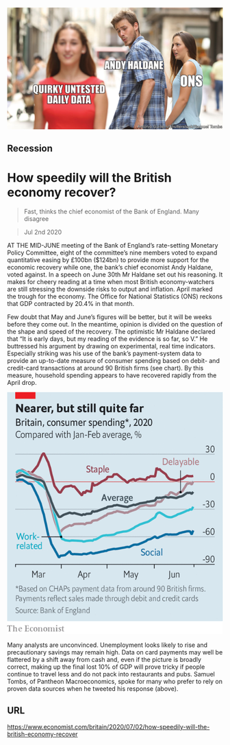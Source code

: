 ![](./images/20200704_BRD002_0.jpg)

## Recession

# How speedily will the British economy recover?

> Fast, thinks the chief economist of the Bank of England. Many disagree

> Jul 2nd 2020

AT THE MID-JUNE meeting of the Bank of England’s rate-setting Monetary Policy Committee, eight of the committee’s nine members voted to expand quantitative easing by £100bn ($124bn) to provide more support for the economic recovery while one, the bank’s chief economist Andy Haldane, voted against. In a speech on June 30th Mr Haldane set out his reasoning. It makes for cheery reading at a time when most British economy-watchers are still stressing the downside risks to output and inflation. April marked the trough for the economy. The Office for National Statistics (ONS) reckons that GDP contracted by 20.4% in that month.

Few doubt that May and June’s figures will be better, but it will be weeks before they come out. In the meantime, opinion is divided on the question of the shape and speed of the recovery. The optimistic Mr Haldane declared that “It is early days, but my reading of the evidence is so far, so V.” He buttressed his argument by drawing on experimental, real time indicators. Especially striking was his use of the bank’s payment-system data to provide an up-to-date measure of consumer spending based on debit- and credit-card transactions at around 90 British firms (see chart). By this measure, household spending appears to have recovered rapidly from the April drop.



![](./images/20200704_BRC298.png)

Many analysts are unconvinced. Unemployment looks likely to rise and precautionary savings may remain high. Data on card payments may well be flattered by a shift away from cash and, even if the picture is broadly correct, making up the final lost 10% of GDP will prove tricky if people continue to travel less and do not pack into restaurants and pubs. Samuel Tombs, of Pantheon Macroeconomics, spoke for many who prefer to rely on proven data sources when he tweeted his response (above).

## URL

https://www.economist.com/britain/2020/07/02/how-speedily-will-the-british-economy-recover
